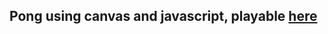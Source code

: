 ## Pong using canvas and javascript, playable [here](https://khiet-js-pong.herokuapp.com/pong.html)
